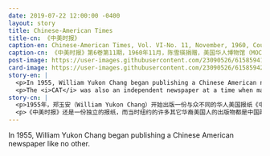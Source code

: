 ```yaml
---
date: 2019-07-22 12:00:00 -0400
layout: story
title: Chinese-American Times
title-cn: 《中美时报》
caption-en: Chinese-American Times, Vol. VI-No. 11, November, 1960, Courtesy of Marcella Chin Dear, Museum of Chinese in America<br>(MOCA) Collection
caption-cn: 《中美时报》第6卷第11期，1960年11月，陈雪瑛捐赠，美国华人博物馆（MOCA）馆藏
post-image: https://user-images.githubusercontent.com/23090526/61585941-9f420b00-ab36-11e9-92b8-37cc7d8ee948.jpg
card-image: https://user-images.githubusercontent.com/23090526/61585942-9fdaa180-ab36-11e9-810d-05539ffe53b5.jpg
story-en: |
  <p>In 1955, William Yukon Chang began publishing a Chinese American newspaper like no other. The <i>Chinese-American Times</i> (CAT) was the first English-language Chinese American newspaper, but it differed from its contemporary media in a number of critical ways. Unlike its predecessors, which targeted first-generation Chinese speakers, the <i>CAT</i> was the first to cater to the American-born second generation, who spoke English but still wanted to read about Chinese American current events missing from mainstream news sources.</p>
  <p>The <i>CAT</i> was also an independent newspaper at a time when many other Chinese American publications in New York served as mouthpieces for Chinese political parties. Chang personally wrote and edited almost all of the content before sending it to a Manhattan copier to be printed. He folded and distributed the paper out of his home in Forest Hills, a growing hub for the Chinese American middle-class in the 50s and 60s. Chang kept his paper running into the 70s by staying politically neutral and focusing on community issues. But as the English-speaking second generation began moving out of New York while the Immigration Act of 1965 brought in a new wave of Chinese immigrants seeking Chinese-language papers, Chang eventually ceased publication after nearly two decades.</p>
story-cn: |
  <p>1955年，郑玉安（William Yukon Chang）开始出版一份与众不同的华人美国报纸《中美时报》(<i>Chinese-American Times</i>)。《中美时报》（<i>CAT</i>）是第一份英文版的华裔美国人报纸，但它与当代媒体在许多关键方面有所不同。之前的报纸是把第一代说中文的中国移民作为受众目标，但是《中美时报》是第一个为在美国出生的第二代移民服务的，这代人讲英语，但是仍然想阅读主流新闻来源中没有报道的华裔美国人时事。</p>
  <p>《中美时报》还是一份独立的报纸，而当时纽约的许多其它华裔美国人的出版物都是中国政党的喉舌。郑玉安亲自撰写和编辑了几乎所有的内容，然后将其发送到曼哈顿的影印厂印刷。他在自己位于Forest Hills的家中折好报纸，然后分发出去。Forest Hills在上世纪五六十年代是日益壮大的华裔美国中产阶级的聚集地。郑玉安的报纸一直运营到七十年代，并一直保持政治中立和聚焦于社区问题。但是，随着会说英语的第二代移民开始搬离纽约，而1965年的《移民法》(the Immigration Act)带来了一波新移民潮，这些移民需要中文报纸，于是郑玉安最终在运营近20年之后，停止了报纸的出版。</p>
---
```

In 1955, William Yukon Chang began publishing a Chinese American newspaper like no other.
